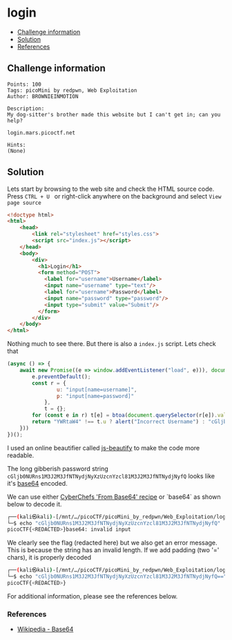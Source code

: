 # login

- [Challenge information](#challenge-information)
- [Solution](#solution)
- [References](#references)

## Challenge information
```
Points: 100
Tags: picoMini by redpwn, Web Exploitation
Author: BROWNIEINMOTION

Description:
My dog-sitter's brother made this website but I can't get in; can you help?

login.mars.picoctf.net

Hints:
(None)
```

## Solution

Lets start by browsing to the web site and check the HTML source code.  
Press `CTRL + U ` or right-click anywhere on the background and select `View page source`

```html
<!doctype html>
<html>
    <head>
        <link rel="stylesheet" href="styles.css">
        <script src="index.js"></script>
    </head>
    <body>
        <div>
          <h1>Login</h1>
          <form method="POST">
            <label for="username">Username</label>
            <input name="username" type="text"/>
            <label for="username">Password</label>
            <input name="password" type="password"/>
            <input type="submit" value="Submit"/>
          </form>
        </div>
    </body>
</html>
```

Nothing much to see there. But there is also a `index.js` script. Lets check that
```javascript
(async () => {
    await new Promise((e => window.addEventListener("load", e))), document.querySelector("form").addEventListener("submit", (e => {
        e.preventDefault();
        const r = {
                u: "input[name=username]",
                p: "input[name=password]"
            },
            t = {};
        for (const e in r) t[e] = btoa(document.querySelector(r[e]).value).replace(/=/g, "");
        return "YWRtaW4" !== t.u ? alert("Incorrect Username") : "cGljb0NURns1M3J2M3JfNTNydjNyXzUzcnYzcl81M3J2M3JfNTNydjNyfQ" !== t.p ? alert("Incorrect Password") : void alert(`Correct Password! Your flag is ${atob(t.p)}.`)
    }))
})();
```

I used an online beautifier called [js-beautify](https://beautifier.io/) to make the code more readable.

The long gibberish password string `cGljb0NURns1M3J2M3JfNTNydjNyXzUzcnYzcl81M3J2M3JfNTNydjNyfQ` looks like it's [base64](https://en.wikipedia.org/wiki/Base64) encoded.

We can use either [CyberChefs 'From Base64' recipe](https://gchq.github.io/CyberChef/#recipe=From_Base64('A-Za-z0-9-_',true,false)) or `base64` as shown below to decode it.
```bash
┌──(kali㉿kali)-[/mnt/…/picoCTF/picoMini_by_redpwn/Web_Exploitation/login]
└─$ echo "cGljb0NURns1M3J2M3JfNTNydjNyXzUzcnYzcl81M3J2M3JfNTNydjNyfQ" | base64 -d  
picoCTF{<REDACTED>}base64: invalid input
```

We clearly see the flag (redacted here) but we also get an error message.  
This is because the string has an invalid length. If we add padding (two '=' chars), it is properly decoded
```bash
┌──(kali㉿kali)-[/mnt/…/picoCTF/picoMini_by_redpwn/Web_Exploitation/login]
└─$ echo "cGljb0NURns1M3J2M3JfNTNydjNyXzUzcnYzcl81M3J2M3JfNTNydjNyfQ==" | base64 -d
picoCTF{<REDACTED>} 
```

For additional information, please see the references below.

### References

- [Wikipedia - Base64](https://en.wikipedia.org/wiki/Base64)
